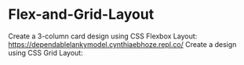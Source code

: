 # Flex-and-Grid-Layout
Create a 3-column card design using CSS Flexbox Layout: https://dependablelankymodel.cynthiaebhoze.repl.co/
Create a design using CSS Grid Layout: 

